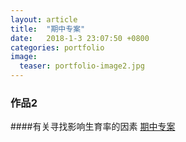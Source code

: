 ```yaml
---
layout: article
title:  "期中专案"
date:   2018-1-3 23:07:50 +0800
categories: portfolio
image:
  teaser: portfolio-image2.jpg
---
```

### 作品2

####有关寻找影响生育率的因素
[期中专案](https://Shuyi-Ho.github.io/portfolio/qizhong)